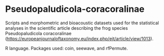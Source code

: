 # Pseudopaludicola-coracoralinae
Scripts and morphometric and bioacoustic datasets used for the statistical analyses in the scientific article describing the frog species Pseudopaludicola coracoralinae (https://europeanjournaloftaxonomy.eu/index.php/ejt/article/view/1013). 

R language. Packages used: coin, seewave, and rfPermute.
